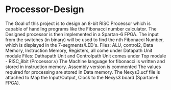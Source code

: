 # Processor-Design
The Goal of this project is to design an 8-bit RISC Processor which is capable of handling programs like the Fibonacci number calculator. 
The Designed processor is then implemented in a Spartan-6 FPGA. 
The input from the switches (in binary) will be used to find the nth Fibonacci Number, which is displayed in the 7-segments/LED's.
Files: ALU, control2, Data Memory, Instruction Memory, Registers, all come under Datapath Unit module
Files: Dathapath Unit and Controlpath Unit comes under Top module - RISC_8bit (Processor.v)
The Machine language for fibonacci is written and stored in instruction memory. Assembly version is commented
The values required for processing are stored in Data memory.
The Nexys3.ucf file is attached to Map the Input/Output, Clock to the Nexys3 board (Spartan-6 FPGA).
